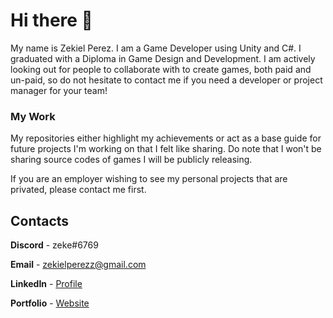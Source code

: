 # Hi there 👋
My name is Zekiel Perez. I am a Game Developer using Unity and C#. I graduated with a Diploma in Game Design and Development. I am actively looking out for people to collaborate with to create games, both paid and un-paid, so do not hesitate to contact me if you need a developer or project manager for your team!

### My Work
My repositories either highlight my achievements or act as a base guide for future projects I'm working on that I felt like sharing. 
Do note that I won't be sharing source codes of games I will be publicly releasing.

If you are an employer wishing to see my personal projects that are privated, please contact me first.

## Contacts

**Discord** - zeke#6769

**Email** - zekielperezz@gmail.com

**LinkedIn** - [Profile](https://www.linkedin.com/in/zekiel-perez-7b55b6204/)

**Portfolio** - [Website](https://zekielperezz.wixsite.com/zekielportfolio)



<!--
**zekeperez/zekeperez** is a ✨ _special_ ✨ repository because its `README.md` (this file) appears on your GitHub profile.

Here are some ideas to get you started:

- 🔭 I’m currently working on ...
- 🌱 I’m currently learning ...
- 👯 I’m looking to collaborate on ...
- 🤔 I’m looking for help with ...
- 💬 Ask me about ...
- 📫 How to reach me: ...
- 😄 Pronouns: ...
- ⚡ Fun fact: ...
-->
